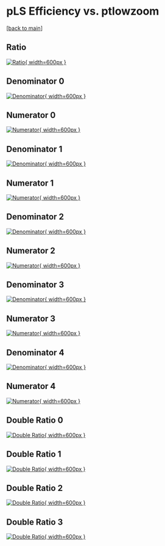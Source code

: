 # pLS Efficiency vs. ptlowzoom

[[back to main](./)]



## Ratio

[![Ratio](../mtv/var/pLS_base_321_-1_eff_ptlowzoom.png){ width=600px }](../mtv/var/pLS_base_321_-1_eff_ptlowzoom.pdf)

## Denominator 0

[![Denominator](../mtv/den/pLS_base_321_-1_eff_ptlowzoom_den0.png){ width=600px }](../mtv/den/pLS_base_321_-1_eff_ptlowzoom_den0.pdf)

## Numerator 0

[![Numerator](../mtv/num/pLS_base_321_-1_eff_ptlowzoom_num0.png){ width=600px }](../mtv/num/pLS_base_321_-1_eff_ptlowzoom_num0.pdf)

## Denominator 1

[![Denominator](../mtv/den/pLS_base_321_-1_eff_ptlowzoom_den1.png){ width=600px }](../mtv/den/pLS_base_321_-1_eff_ptlowzoom_den1.pdf)

## Numerator 1

[![Numerator](../mtv/num/pLS_base_321_-1_eff_ptlowzoom_num1.png){ width=600px }](../mtv/num/pLS_base_321_-1_eff_ptlowzoom_num1.pdf)

## Denominator 2

[![Denominator](../mtv/den/pLS_base_321_-1_eff_ptlowzoom_den2.png){ width=600px }](../mtv/den/pLS_base_321_-1_eff_ptlowzoom_den2.pdf)

## Numerator 2

[![Numerator](../mtv/num/pLS_base_321_-1_eff_ptlowzoom_num2.png){ width=600px }](../mtv/num/pLS_base_321_-1_eff_ptlowzoom_num2.pdf)

## Denominator 3

[![Denominator](../mtv/den/pLS_base_321_-1_eff_ptlowzoom_den3.png){ width=600px }](../mtv/den/pLS_base_321_-1_eff_ptlowzoom_den3.pdf)

## Numerator 3

[![Numerator](../mtv/num/pLS_base_321_-1_eff_ptlowzoom_num3.png){ width=600px }](../mtv/num/pLS_base_321_-1_eff_ptlowzoom_num3.pdf)

## Denominator 4

[![Denominator](../mtv/den/pLS_base_321_-1_eff_ptlowzoom_den4.png){ width=600px }](../mtv/den/pLS_base_321_-1_eff_ptlowzoom_den4.pdf)

## Numerator 4

[![Numerator](../mtv/num/pLS_base_321_-1_eff_ptlowzoom_num4.png){ width=600px }](../mtv/num/pLS_base_321_-1_eff_ptlowzoom_num4.pdf)

## Double Ratio 0

[![Double Ratio](../mtv/ratio/pLS_base_321_-1_eff_ptlowzoom_ratio0.png){ width=600px }](../mtv/ratio/pLS_base_321_-1_eff_ptlowzoom_ratio0.pdf)

## Double Ratio 1

[![Double Ratio](../mtv/ratio/pLS_base_321_-1_eff_ptlowzoom_ratio1.png){ width=600px }](../mtv/ratio/pLS_base_321_-1_eff_ptlowzoom_ratio1.pdf)

## Double Ratio 2

[![Double Ratio](../mtv/ratio/pLS_base_321_-1_eff_ptlowzoom_ratio2.png){ width=600px }](../mtv/ratio/pLS_base_321_-1_eff_ptlowzoom_ratio2.pdf)

## Double Ratio 3

[![Double Ratio](../mtv/ratio/pLS_base_321_-1_eff_ptlowzoom_ratio3.png){ width=600px }](../mtv/ratio/pLS_base_321_-1_eff_ptlowzoom_ratio3.pdf)

